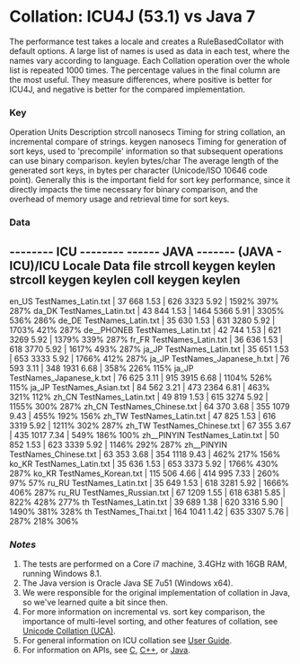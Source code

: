 # Collation: ICU4J (53.1) vs Java 7

The performance test takes a locale and creates a RuleBasedCollator with default
options. A large list of names is used as data in each test, where the names
vary according to language. Each Collation operation over the whole list is
repeated 1000 times. The percentage values in the final column are the most
useful. They measure differences, where positive is better for ICU4J, and
negative is better for the compared implementation.

### Key

Operation Units Description strcoll nanosecs Timing for string collation, an
incremental compare of strings. keygen nanosecs Timing for generation of sort
keys, used to 'precompile' information so that subsequent operations can use
binary comparison. keylen bytes/char The average length of the generated sort
keys, in bytes per character (Unicode/ISO 10646 code point). Generally this is
the important field for sort key performance, since it directly impacts the time
necessary for binary comparison, and the overhead of memory usage and retrieval
time for sort keys.

### Data

-------- ICU -------- ------ JAVA ------- (JAVA - ICU)/ICU
Locale Data file strcoll keygen keylen strcoll keygen keylen coll keygen keylen
------------------------------------------------------------------------------------------------------------
en_US TestNames_Latin.txt | 37 668 1.53 | 626 3323 5.92 | 1592% 397% 287%
da_DK TestNames_Latin.txt | 43 844 1.53 | 1464 5366 5.91 | 3305% 536% 286%
de_DE TestNames_Latin.txt | 35 630 1.53 | 631 3280 5.92 | 1703% 421% 287%
de__PHONEB TestNames_Latin.txt | 42 744 1.53 | 621 3269 5.92 | 1379% 339% 287%
fr_FR TestNames_Latin.txt | 36 636 1.53 | 618 3770 5.92 | 1617% 493% 287%
ja_JP TestNames_Latin.txt | 35 651 1.53 | 653 3333 5.92 | 1766% 412% 287%
ja_JP TestNames_Japanese_h.txt | 76 593 3.11 | 348 1931 6.68 | 358% 226% 115%
ja_JP TestNames_Japanese_k.txt | 76 625 3.11 | 915 3915 6.68 | 1104% 526% 115%
ja_JP TestNames_Asian.txt | 84 562 3.21 | 473 2364 6.81 | 463% 321% 112%
zh_CN TestNames_Latin.txt | 49 819 1.53 | 615 3274 5.92 | 1155% 300% 287%
zh_CN TestNames_Chinese.txt | 64 370 3.68 | 355 1079 9.43 | 455% 192% 156%
zh_TW TestNames_Latin.txt | 47 825 1.53 | 616 3319 5.92 | 1211% 302% 287%
zh_TW TestNames_Chinese.txt | 67 355 3.67 | 435 1017 7.34 | 549% 186% 100%
zh__PINYIN TestNames_Latin.txt | 50 852 1.53 | 623 3339 5.92 | 1146% 292% 287%
zh__PINYIN TestNames_Chinese.txt | 63 353 3.68 | 354 1118 9.43 | 462% 217% 156%
ko_KR TestNames_Latin.txt | 35 636 1.53 | 653 3373 5.92 | 1766% 430% 287%
ko_KR TestNames_Korean.txt | 115 506 4.66 | 414 995 7.33 | 260% 97% 57%
ru_RU TestNames_Latin.txt | 35 649 1.53 | 618 3281 5.92 | 1666% 406% 287%
ru_RU TestNames_Russian.txt | 67 1209 1.55 | 618 6381 5.85 | 822% 428% 277%
th TestNames_Latin.txt | 39 689 1.38 | 620 3316 5.90 | 1490% 381% 328%
th TestNames_Thai.txt | 164 1041 1.42 | 635 3307 5.76 | 287% 218% 306%

### *Notes*

1.  The tests are performed on a Core i7 machine, 3.4GHz with 16GB RAM, running
    Windows 8.1.
2.  The Java version is Oracle Java SE 7u51 (Windows x64).
3.  We were responsible for the original implementation of collation in Java, so
    we've learned quite a bit since then.
4.  For more information on incremental vs. sort key comparison, the importance
    of multi-level sorting, and other features of collation, see [Unicode
    Collation (UCA)](http://www.unicode.org/reports/tr10/).
5.  For general information on ICU collation see [User
    Guide](http://userguide.icu-project.org/collation).
6.  For information on APIs, see
    [C](http://icu-project.org/apiref/icu4c/ucol_8h.html),
    [C++](http://icu-project.org/apiref/icu4c/classCollator.html), or
    [Java](http://icu-project.org/apiref/icu4j/com/ibm/icu/text/Collator.html).
